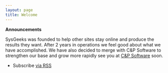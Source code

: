 ```yaml
---
layout: page
title: Welcome
---
```


**Announcements**

SysGeeks was founded to help other sites stay online and produce the results they want.  After 2 years in operations we feel good about what we have accomplished.  We have also decided to merge with C&P Software to strengthen our base and grow more rapidly see you at [C&P Software](http://cp-soft.com) soon.


* Subscribe [via RSS](feed.xml)
